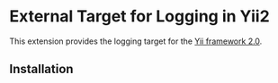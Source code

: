 External Target for Logging in Yii2
===================================

This extension provides the logging target for the [Yii framework 2.0](http://www.yiiframework.com).

## Installation
